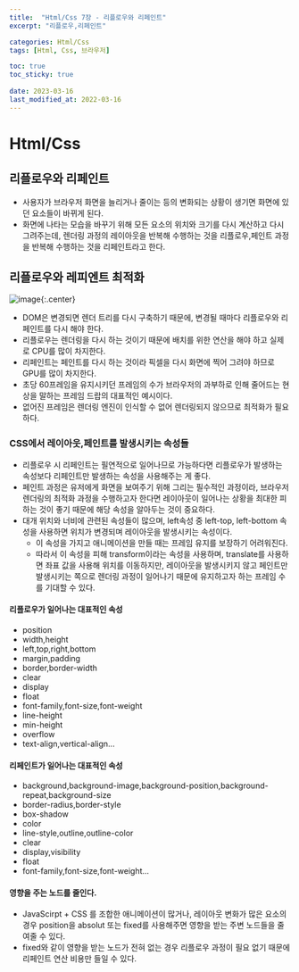 ```yaml
---
title:  "Html/Css 7장 - 리플로우와 리페인트"
excerpt: "리플로우,리페인트"

categories: Html/Css
tags: [Html, Css, 브라우저]

toc: true
toc_sticky: true
 
date: 2023-03-16
last_modified_at: 2022-03-16
---
```

# Html/Css
## 리플로우와 리페인트
- 사용자가 브라우저 화면을 늘리거나 줄이는 등의 변화되는 상황이 생기면 화면에 있던 요소들이 바뀌게 된다.
- 화면에 나타는 모습을 바꾸기 위해 모든 요소의 위치와 크기를 다시 계산하고 다시 그려주는데, 렌더링 과정의 레이아웃을 반복해 수행하는 것을 리플로우,페인트 과정을 반복해 수행하는 것을 리페인트라고 한다.

## 리플로우와 레피엔트 최적화
![image](https://user-images.githubusercontent.com/118104644/225494147-481744f4-8b82-4411-9351-d99f963a9983.png){:.center}
- DOM은 변경되면 렌더 트리를 다시 구축하기 때문에, 변경될 때마다 리플로우와 리페인트를 다시 해야 한다.
- 리플로우는 렌더링을 다시 하는 것이기 때문에 배치를 위한 연산을 해야 하고 실제로 CPU를 많이 차지한다.
- 리페인트는 페인트를 다시 하는 것이라 픽셀을 다시 화면에 찍어 그려야 하므로 GPU를 많이 차지한다.
- 초당 60프레임을 유지시키던 프레임의 수가 브라우저의 과부하로 인해 줄어드는 현상을 말하는 프레임 드랍의 대표적인 예시이다.
- 없어진 프레임은 렌더링 엔진이 인식할 수 없어 렌더링되지 않으므로 최적화가 필요하다.

### CSS에서 레이아웃,페인트를 발생시키는 속성들
- 리플로우 시 리페인트는 필연적으로 일어나므로 가능하다면 리플로우가 발생하는 속성보다 리페인트만 발생하는 속성을 사용해주는 게 좋다.
- 페인트 과정은 유저에게 화면을 보여주기 위해 그리는 필수적인 과정이라, 브라우저 렌더링의 최적화 과정을 수행하고자 한다면 레이아웃이 일어나는 상황을 최대한 피하는 것이 좋기 때문에 해당 속성을 알아두는 것이 중요하다.
- 대개 위치와 너비에 관련된 속성들이 많으며, left속성 중 left-top, left-bottom 속성을 사용하면 위치가 변경되며 레이아웃을 발생시키는 속성이다.
  - 이 속성을 가지고 애니메이션을 만들 때는 프레임 유지를 보장하기 어려워진다.
  - 따라서 이 속성을 피해 transform이라는 속성을 사용하며, translate를 사용하면 좌표 값을 사용해 위치를 이동하지만, 레이아웃을 발생시키지 않고 페인트만 발생시키는 쪽으로 렌더링 과정이 일어나기 때문에 유지하고자 하는 프레임 수를 기대할 수 있다.

#### 리플로우가 일어나는 대표적인 속성
- position
- width,height
- left,top,right,bottom
- margin,padding
- border,border-width
- clear
- display
- float
- font-family,font-size,font-weight
- line-height
- min-height
- overflow
- text-align,vertical-align...

#### 리페인트가 일어나는 대표적인 속성
- background,background-image,background-position,background-repeat,background-size
- border-radius,border-style
- box-shadow
- color
- line-style,outline,outline-color
- clear
- display,visibility
- float
- font-family,font-size,font-weight...

#### 영향을 주는 노드를 줄인다.
- JavaScirpt + CSS 를 조합한 애니메이션이 많거나, 레이아웃 변화가 많은 요소의 경우 position을 absolut 또는 fixed를 사용해주면 영향을 받는 주변 노드들을 줄여줄 수 있다.
- fixed와 같이 영향을 받는 노드가 전혀 없는 경우 리플로우 과정이 필요 없기 때문에 리페인트 연산 비용만 들일 수 있다.